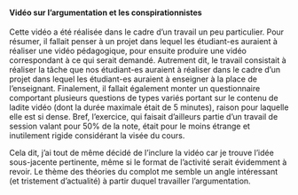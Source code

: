 #### Vidéo sur l’argumentation et les conspirationnistes

Cette vidéo a été réalisée dans le cadre d’un travail un peu particulier. 
Pour résumer, il fallait penser à un projet dans lequel les étudiant-es auraient à réaliser une vidéo pédagogique, pour ensuite produire une vidéo correspondant à ce qui serait demandé. 
Autrement dit, le travail consistait à réaliser la tâche que nos étudiant-es auraient à réaliser dans le cadre d’un projet dans lequel les étudiant-es auraient à enseigner à la place de l’enseignant. 
Finalement, il fallait également monter un questionnaire comportant plusieurs questions de types variés portant sur le contenu de ladite vidéo (dont la durée maximale était de 5 minutes), raison pour laquelle elle est si dense. 
Bref, l’exercice, qui faisait d’ailleurs partie d’un travail de session valant pour 50% de la note, était pour le moins étrange et inutilement rigide considérant la visée du cours.

Cela dit, j’ai tout de même décidé de l’inclure la vidéo car je trouve l’idée sous-jacente pertinente, même si le format de l’activité serait évidemment à revoir. Le thème des théories du complot me semble un angle intéressant (et tristement d’actualité) à partir duquel travailler l’argumentation.
